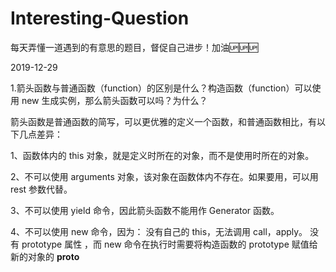 # Interesting-Question
每天弄懂一道遇到的有意思的题目，督促自己进步！加油🆙🆙🆙

2019-12-29

1.箭头函数与普通函数（function）的区别是什么？构造函数（function）可以使用 new 生成实例，那么箭头函数可以吗？为什么？

箭头函数是普通函数的简写，可以更优雅的定义一个函数，和普通函数相比，有以下几点差异：

1、函数体内的 this 对象，就是定义时所在的对象，而不是使用时所在的对象。

2、不可以使用 arguments 对象，该对象在函数体内不存在。如果要用，可以用 rest 参数代替。

3、不可以使用 yield 命令，因此箭头函数不能用作 Generator 函数。

4、不可以使用 new 命令，因为：
没有自己的 this，无法调用 call，apply。
没有 prototype 属性 ，而 new 命令在执行时需要将构造函数的 prototype 赋值给新的对象的 __proto__





















